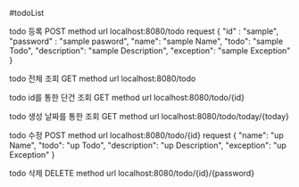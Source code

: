 #todoList

todo 등록
POST method 
url localhost:8080/todo
request
{
    "id" : "sample",
    "password" : "sample pasword",
    "name": "sample Name",
    "todo": "sample Todo",
    "description": "sample Description",
    "exception": "sample Exception"
}

todo 전체 조회
GET method
url localhost:8080/todo

todo id를 통한 단건 조회
GET method
url localhost:8080/todo/{id}

todo 생성 날짜를 통한 조회
GET method
url localhost:8080/todo/today/{today}

todo 수정
POST method 
url localhost:8080/todo/{id}
request
{
    "name": "up Name",
    "todo": "up Todo",
    "description": "up Description",
    "exception": "up Exception"
}

todo 삭제
DELETE method 
url localhost:8080/todo/{id}/{password}
